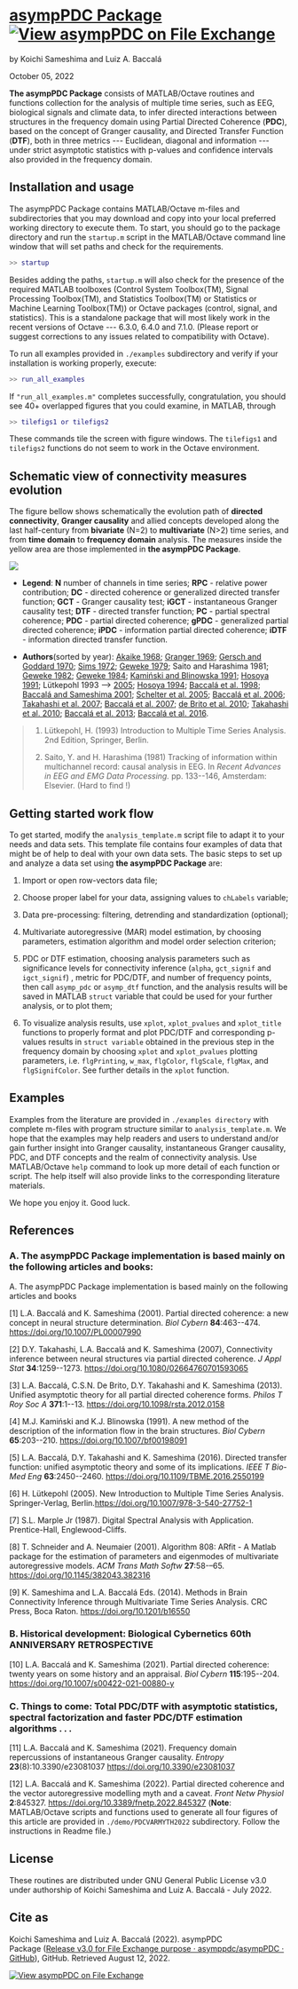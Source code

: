 # [asympPDC Package ](https://github.com/asymppdc/asympPDC) [![View asympPDC on File Exchange](https://www.mathworks.com/matlabcentral/images/matlab-file-exchange.svg)](https://www.mathworks.com/matlabcentral/fileexchange/116290-asymppdc)

by Koichi Sameshima and Luiz A. Baccalá

October 05, 2022

**The asympPDC Package** consists of MATLAB/Octave routines and functions collection for the analysis of 
multiple time series, such as EEG, biological signals and climate data, 
to infer directed interactions between structures in the frequency 
domain using Partial Directed Coherence (**PDC**), based on the concept of Granger causality, and Directed Transfer Function (**DTF**),
 both in three metrics --- Euclidean, diagonal and information --- under
 strict asymptotic statistics with p-values and confidence intervals 
also provided in the frequency domain.

## Installation and usage

The asympPDC Package contains MATLAB/Octave m-files and 
subdirectories that you may download and copy into your local preferred 
working directory to execute them. To start, you should go to the 
package directory and run the `startup.m` script in the MATLAB/Octave command line window that will set paths and check for the requirements.

```matlab
>> startup
```

Besides adding the paths, `startup.m` will also
 check for the presence of the required MATLAB toolboxes (Control System
 Toolbox(TM), Signal Processing Toolbox(TM), and Statistics Toolbox(TM) 
or Statistics or Machine Learning Toolbox(TM)) or Octave packages 
(control, signal, and statistics). This is a standalone package that 
will most likely work in the recent versions of Octave --- 6.3.0, 6.4.0 
and 7.1.0. (Please report or suggest corrections to any issues related 
to compatibility with Octave).

To run all examples provided in `./examples` subdirectory and verify if your installation is working properly, execute:

```matlab
>> run_all_examples
```

If `"run_all_examples.m"` completes successfully, congratulation, you should see 40+ overlapped figures that you could examine, in MATLAB, through

```matlab
>> tilefigs1 or tilefigs2
```

These commands tile the screen with figure windows. The `tilefigs1` and `tilefigs2` functions do not seem to work in the Octave environment.

## Schematic view of connectivity measures evolution

The figure bellow shows schematically the evolution path of **directed connectivity**, **Granger causality** and allied concepts developed along the last half-century from **bivariate** (N=2) to **multivariate** (N>2) time series, and from **time domain** to **frequency domain** analysis. The measures inside the yellow area are those implemented in **the asympPDC Package**.

![](./connectivity_measures_in_asymppdc.png)

* **Legend**: **N** number of channels in time series; **RPC** - relative power contribution; **DC** - directed coherence or generalized directed transfer function; **GCT** - Granger causality test; **iGCT** - instantaneous Granger causality test; **DTF** - directed transfer function; **PC** - partial spectral coherence; **PDC** - partial directed coherence; **gPDC** - generalized partial directed coherence; **iPDC** - information partial directed coherence; **iDTF** - information directed transfer function.

* **Authors**(sorted by year): [Akaike 1968](https://doi.org/10.1007/BF02911655); [Granger 1969](https://www.jstor.org/stable/1912791); [Gersch and Goddard 1970](https://doi.org/10.1126/science.169.3946.701); [Sims 1972](https://www.jstor.org/stable/1806097); [Geweke 1979](https://doi.org/10.1016/0304-4076(78)90067-2); Saito and Harashima 1981; [Geweke 1982](https://doi.org/10.2307/2287238); [Geweke 1984](https://doi.org/10.2307/2288723); [Kamiński and Blinowska 1991](https://doi.org/10.1007/bf00198091); [Hosoya 1991](https://doi.org/10.1007/BF01192551); Lütkepohl 1993 --> [2005](https://doi.org/10.1007/978-3-540-27752-1); [Hosoya 1994](https://github.com/asymppdc/asympPDC/blob/main/); [Baccalá et al. 1998](https://github.com/asymppdc/asympPDC/blob/main/); [Baccalá and Sameshima 2001](https://doi.org/10.1007/PL00007990); [Schelter et al. 2005](https://doi.org/10.1016/j.jneumeth.2005.09.001); [Baccalá et al. 2006](https://doi.org/10.1002/9783527609970.ch16); [Takahashi et al. 2007](https://doi.org/10.1080/02664760701593065); [Baccalá et al. 2007](https://doi.org/10.1109/ICDSP.2007.4288544); [de Brito et al. 2010](https://doi.org/10.1109/IEMBS.2010.5626856); [Takahashi et al. 2010](https://doi.org/10.1007/s00422-010-0410-x); [Baccalá et al. 2013](https://doi.org/10.1098/rsta.2012.0158); [Baccalá et al. 2016](https://doi.org/10.1109/TBME.2016.2550199).

> 1. Lütkepohl, H. (1993) Introduction to Multiple Time Series Analysis. 2nd Edition, Springer, Berlin.
> 
> 2. Saito, Y. and H. Harashima (1981) Tracking of information within multichannel record: causal analysis in EEG. In *Recent Advances in EEG and EMG Data Processing.* pp. 133--146, Amsterdam: Elsevier. (Hard to find !)

## Getting started work flow

To get started, modify the `analysis_template.m` script file to adapt it to your needs and data sets. This template file
 contains four examples of data that might be of help to deal with your 
own data sets. The basic steps to set up and analyze a data set using **the asympPDC Package** are:

1. Import or open row-vectors data file;

2. Choose proper label for your data, assigning values to `chLabels` variable;

3. Data pre-processing: filtering, detrending and standardization (optional);

4. Multivariate autoregressive (MAR) model estimation, by 
   choosing parameters, estimation algorithm and model order selection 
   criterion;

5. PDC or DTF estimation, choosing analysis parameters such as significance levels for connectivity inference (`alpha`, `gct_signif` and `igct_signif`) , metric for PDC/DTF, and number of frequency points, then call `asymp_pdc` or `asymp_dtf` function, and the analysis results will be saved in MATLAB `struct` variable that could be used for your further analysis, or to plot them;

6. To visualize analysis results, use `xplot`, `xplot_pvalues` and `xplot_title` functions to properly format and plot PDC/DTF and corresponding p-values results in `struct variable` obtained in the previous step in the frequency domain by choosing `xplot` and `xplot_pvalues` plotting parameters, i.e. `flgPrinting`, `w_max`, `flgColor`, `flgScale`, `flgMax`, and `flgSignifColor`. See further details in the `xplot` function.

## Examples

Examples from the literature are provided in `./examples directory` with complete m-files with program structure similar to `analysis_template.m`.
 We hope that the examples may help readers and users to understand 
and/or gain further insight into Granger causality, instantaneous 
Granger causality, PDC, and DTF concepts and the realm of connectivity 
analysis. Use MATLAB/Octave `help` command to look up more 
detail of each function or script. The help itself will also provide 
links to the corresponding literature materials.

We hope you enjoy it. Good luck.

## References

### A. The asympPDC Package implementation is based mainly on the following articles and books:

A. The asympPDC Package implementation is based mainly on the following articles and books

[1] L.A. Baccalá and K. Sameshima (2001). Partial directed coherence: a new concept
in neural structure determination. *Biol Cybern* **84**:463--474. https://doi.org/10.1007/PL00007990

[2] D.Y. Takahashi, L.A. Baccalá and K. Sameshima (2007), Connectivity inference
between neural structures via partial directed coherence. *J Appl Stat* **34**:1259--1273. https://doi.org/10.1080/02664760701593065

[3] L.A. Baccalá, C.S.N. De Brito, D.Y. Takahashi and K. Sameshima (2013). Unified
asymptotic theory for all partial directed coherence forms. *Philos T Roy
Soc A* **371**:1--13. https://doi.org/10.1098/rsta.2012.0158

[4] M.J. Kamiński and K.J. Blinowska (1991). A new method of the description of the
information flow in the brain structures. *Biol Cybern* **65**:203--210. https://doi.org/10.1007/bf00198091

[5] L.A. Baccalá, D.Y. Takahashi and K. Sameshima (2016). Directed transfer
function: unified asymptotic theory and some of its implications. *IEEE T
Bio-Med Eng* **63**:2450--2460. https://doi.org/10.1109/TBME.2016.2550199

[6] H. Lütkepohl (2005). New Introduction to Multiple Time Series Analysis.
Springer-Verlag, Berlin.https://doi.org/10.1007/978-3-540-27752-1

[7] S.L. Marple Jr (1987). Digital Spectral Analysis with Application.
Prentice-Hall, Englewood-Cliffs.

[8] T. Schneider and A. Neumaier (2001). Algorithm 808: ARfit - A Matlab package
for the estimation of parameters and eigenmodes of
multivariate autoregressive models. *ACM Trans Math
Softw* **27**:58-–65. https://doi.org/10.1145/382043.382316

[9] K. Sameshima and L.A. Baccalá Eds. (2014). Methods in Brain Connectivity
Inference through Multivariate Time Series Analysis. CRC Press, Boca Raton. https://doi.org/10.1201/b16550

### B. Historical development: Biological Cybernetics 60th ANNIVERSARY RETROSPECTIVE

[10] L.A. Baccalá and K. Sameshima (2021). Partial directed coherence: twenty years on some history and an
appraisal. *Biol Cybern* **115**:195--204. https://doi.org/10.1007/s00422-021-00880-y

### C. Things to come: Total PDC/DTF with asymptotic statistics, spectral factorization and faster PDC/DTF estimation algorithms . . .

[11] L.A. Baccalá and K. Sameshima (2021). Frequency domain repercussions of instantaneous
Granger causality. *Entropy* **23**(8):10.3390/e23081037  https://doi.org/10.3390/e23081037

[12] L.A. Baccalá and K. Sameshima (2022). Partial directed coherence and the vector autoregressive modelling myth and a 
caveat. *Front Netw Physiol* **2**:845327. https://doi.org/10.3389/fnetp.2022.845327 (**Note**: MATLAB/Octave scripts and functions used to generate all four figures of this article are provided in `./demo/PDCVARMYTH2022` subdirectory. Follow the instructions in Readme file.)

## License

These routines are distributed under GNU General Public License v3.0 under authorship of Koichi Sameshima and Luiz A. Baccalá - July 2022.

## Cite as

Koichi Sameshima and Luiz A. Baccalá (2022). asympPDC Package ([Release v3.0 for File Exchange purpose · asymppdc/asympPDC · GitHub](https://github.com/asymppdc/asympPDC/releases/tag/v3.0.1)), GitHub. Retrieved August 12, 2022.

[![View asympPDC on File Exchange](https://www.mathworks.com/matlabcentral/images/matlab-file-exchange.svg)](https://www.mathworks.com/matlabcentral/fileexchange/116290-asymppdc)
